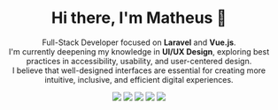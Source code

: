 <p align="center">
  <h1 align="center">Hi there, I'm Matheus 👋</h1>

  <p align="center">
    Full-Stack Developer focused on <strong>Laravel</strong> and <strong>Vue.js</strong>.<br />
    I'm currently deepening my knowledge in <strong>UI/UX Design</strong>, exploring best practices in accessibility, usability, and user-centered design.<br />
    I believe that well-designed interfaces are essential for creating more intuitive, inclusive, and efficient digital experiences.
  </p>

  <p align="center">
    <img src="https://img.shields.io/badge/Vue.js-35495E?style=for-the-badge&logo=vue.js&logoColor=4FC08D" />
    <img src="https://img.shields.io/badge/Laravel-FF2D20?style=for-the-badge&logo=laravel&logoColor=white" />
    <img src="https://img.shields.io/badge/TypeScript-3178C6?style=for-the-badge&logo=typescript&logoColor=white" />
    <img src="https://img.shields.io/badge/Figma-000000?style=for-the-badge&logo=figma&logoColor=white" />
    <img src="https://img.shields.io/badge/Storybook-FF4785?style=for-the-badge&logo=storybook&logoColor=white" />
  </p>
</p>
